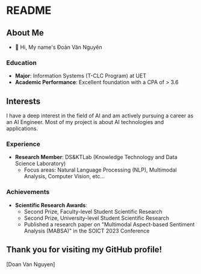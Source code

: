 # README
## About Me
- 👋 Hi, My name's Đoàn Văn Nguyên

### Education
- **Major**: Information Systems (T-CLC Program) at UET
- **Academic Performance**: Excellent foundation with a CPA of > 3.6

## Interests
I have a deep interest in the field of AI and am actively pursuing a career as an AI Engineer. Most of my project is about AI technologies and applications.

### Experience
- **Research Member**: DS&KTLab (Knowledge Technology and Data Science Laboratory)
  - Focus areas: Natural Language Processing (NLP), Multimodal Analysis, Computer Vision, etc...

### Achievements
- **Scientific Research Awards**:
  - Second Prize, Faculty-level Student Scientific Research
  - Second Prize, University-level Student Scientific Research
  - Published a research paper on "Multimodal Aspect-based Sentiment Analysis (MABSA)" in the SOICT 2023 Conference

Thank you for visiting my GitHub profile!
---

[Doan Van Nguyen]

